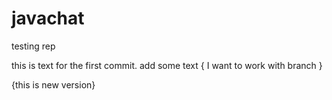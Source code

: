 # javachat
testing rep

this is text for the first commit. add some text
{ I want to work with branch }


{this is new version}
